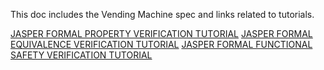 
This doc includes the Vending Machine spec and links related to tutorials.

[JASPER FORMAL PROPERTY VERIFICATION TUTORIAL](https://docs.google.com/document/d/1ZN5fvlNyOunifmiHapceDphXT4LwPuppLi1P-vm--T4/edit?usp=sharing)
[JASPER FORMAL EQUIVALENCE VERIFICATION TUTORIAL](https://docs.google.com/document/d/1JUJ8DhS6p9n098op52tMnvdiAV7eyf2_WQzxizA21Mc/edit?usp=sharing)
[JASPER FORMAL FUNCTIONAL SAFETY VERIFICATION TUTORIAL](https://docs.google.com/document/d/1ZOJiUp6R2uqkM65_URyetx3w-M0iQwr027DL2wDMnAw/edit?usp=sharing)

